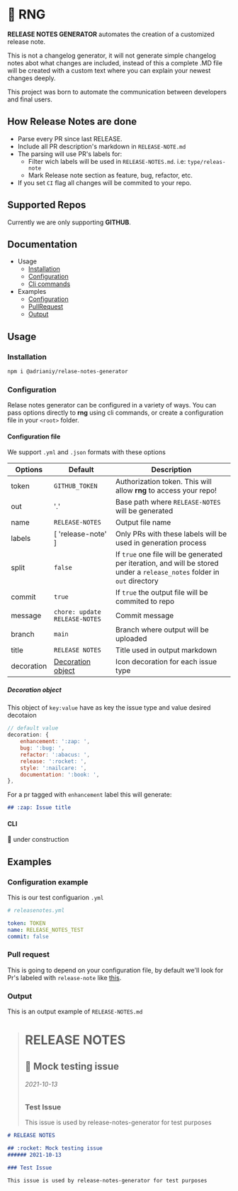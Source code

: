 # :rocket: RNG

**RELEASE NOTES GENERATOR** automates the creation of a customized release note.

This is not a changelog generator, it will not generate simple changelog notes abot what changes
are included, instead of this a complete .MD file will be created with a custom text where you can
explain your newest changes deeply.

This project was born to automate the communication between developers and final users.


## How Release Notes are done

- Parse every PR since last RELEASE.
- Include all PR description's markdown in `RELEASE-NOTE.md`
- The parsing will use PR's labels for:
	- Filter wich labels will be used in `RELEASE-NOTES.md`. i.e: `type/releas-note`
	- Mark Release note section as feature, bug, refactor, etc.
- If you set `CI` flag all changes will be commited to your repo.


## Supported Repos

Currently we are only supporting **GITHUB**.

## Documentation

- Usage
	- [Installation](#installation)
	- [Configuration](#configuration)
	- [Cli commands](#cli)
- Examples
	- [Configuration](#configuration-example)
	- [PullRequest](#pull-request)
	- [Output](#output)

## Usage

### Installation

```bash
npm i @adrianiy/relase-notes-generator
```

### Configuration

Relase notes generator can be configured in a variety of ways. You can pass options directly to **rng** using cli commands, or create a configuration file in your `<root>` folder.

#### Configuration file

We support `.yml` and `.json` formats with these options

| Options | Default | Description |
|---------|---------|-------------|
| token | `GITHUB_TOKEN` | Authorization token. This will allow **rng** to access your repo! |
| out | '.' | Base path where `RELEASE-NOTES` will be generated |
| name | `RELEASE-NOTES` | Output file name |
| labels | [ 'release-note' ] | Only PRs with these labels will be used in generation process |
| split | `false` | If `true` one file will be generated per iteration, and will be stored under a `release_notes` folder in `out` directory |
| commit | `true` | If `true` the output file will be commited to repo |
| message | `chore: update RELEASE-NOTES` | Commit message |
| branch | `main` | Branch where output will be uploaded |
| title | `RELEASE NOTES` | Title used in output markdown |
| decoration | [Decoration object](#decoration-object) | Icon decoration for each issue type |

##### Decoration object 

This object of `key:value` have as key the issue type and value desired decotaion

```js
// default value
decoration: {
	enhancement: ':zap: ',
	bug: ':bug: ',
	refactor: ':abacus: ',
	release: ':rocket: ',
	style: ':nailcare: ',
	documentation: ':book: ',
},
```

For a pr tagged with `enhancement` label this will generate:

```markdown
## :zap: Issue title
```

#### CLI

:construction: under construction

## Examples

### Configuration example

This is our test configuarion `.yml`

```yml
# releasenotes.yml

token: TOKEN
name: RELEASE_NOTES_TEST
commit: false

```

### Pull request

This is going to depend on your configuration file, by default we'll look for Pr's labeled with `release-note` like [this](https://github.com/adrianiy/release-notes-generator/pull/12).

### Output

This is an output example of `RELEASE-NOTES.md`

> # RELEASE NOTES
>
> ## :rocket: Mock testing issue 
> ###### 2021-10-13
>
> ### Test Issue
>
> This issue is used by release-notes-generator for test purposes

```markdown
# RELEASE NOTES

## :rocket: Mock testing issue 
###### 2021-10-13

### Test Issue

This issue is used by release-notes-generator for test purposes
```
